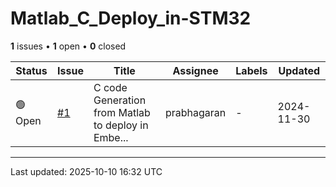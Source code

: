 # Matlab_C_Deploy_in-STM32

**1** issues • **1** open • **0** closed

<table class="github-issue-table">
<thead>
<tr>
<th>Status</th>
<th>Issue</th>
<th>Title</th>
<th>Assignee</th>
<th>Labels</th>
<th>Updated</th>
</tr>
</thead>
<tbody>
<tr><td>🟢 Open</td><td><a href='./issue-1-C-code-Generation-from-Matlab-to-deploy-in-Embedde.md'>#1</a></td><td>C code Generation from Matlab to deploy in Embe...</td><td>prabhagaran</td><td>-</td><td>2024-11-30</td></tr>
</tbody>
</table>

---

Last updated: 2025-10-10 16:32 UTC